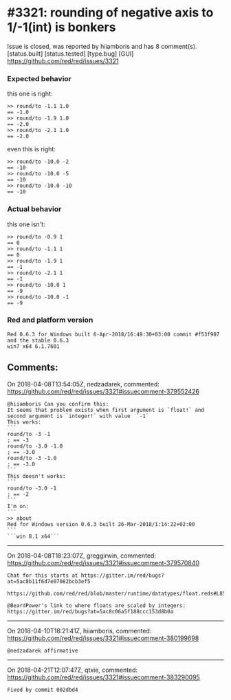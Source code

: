 
#3321: rounding of negative axis to 1/-1(int) is bonkers
================================================================================
Issue is closed, was reported by hiiamboris and has 8 comment(s).
[status.built] [status.tested] [type.bug] [GUI]
<https://github.com/red/red/issues/3321>

### Expected behavior
this one is right:
```
>> round/to -1.1 1.0
== -1.0
>> round/to -1.9 1.0
== -2.0
>> round/to -2.1 1.0
== -2.0
```
even this is right:
```
>> round/to -10.0 -2
== -10
>> round/to -10.0 -5
== -10
>> round/to -10.0 -10
== -10
```
### Actual behavior
this one isn't:
```
>> round/to -0.9 1
== 0
>> round/to -1.1 1
== 0
>> round/to -1.9 1
== -1
>> round/to -2.1 1
== -1
>> round/to -10.0 1
== -9
>> round/to -10.0 -1
== -9
```
### Red and platform version
```
Red 0.6.3 for Windows built 6-Apr-2018/16:49:30+03:00 commit #f53f907
and the stable 0.6.3
win7 x64 6.1.7601
```


Comments:
--------------------------------------------------------------------------------

On 2018-04-08T13:54:05Z, nedzadarek, commented:
<https://github.com/red/red/issues/3321#issuecomment-379552426>

    @hiiamboris Can you confirm this:
    It seems that problem exists when first argument is `float!` and second argument is `integer!` with value  `-1`
    This works:
    ```
    round/to -3 -1
    ; == -3
    round/to -3.0 -1.0
    ; == -3.0
    round/to -3 -1.0
    ; == -3.0
    ```
    This doesn't works:
    ```
    round/to -3.0 -1
    ; == -2
    ```
    I'm on:
    ```
    >> about
    Red for Windows version 0.6.3 built 26-Mar-2018/1:14:22+02:00
    ```
    ```win 8.1 x64```

--------------------------------------------------------------------------------

On 2018-04-08T18:23:07Z, greggirwin, commented:
<https://github.com/red/red/issues/3321#issuecomment-379570840>

    Chat for this starts at https://gitter.im/red/bugs?at=5ac8b11f6d7e07082bcb3ef5 
    
    https://github.com/red/red/blob/master/runtime/datatypes/float.reds#L859
    
    @BeardPower's link to where floats are scaled by integers: https://gitter.im/red/bugs?at=5ac8c06a5f188ccc153d8b0a

--------------------------------------------------------------------------------

On 2018-04-10T18:21:41Z, hiiamboris, commented:
<https://github.com/red/red/issues/3321#issuecomment-380199698>

    @nedzadarek affirmative

--------------------------------------------------------------------------------

On 2018-04-21T12:07:47Z, qtxie, commented:
<https://github.com/red/red/issues/3321#issuecomment-383290095>

    Fixed by commit 002dbd4

